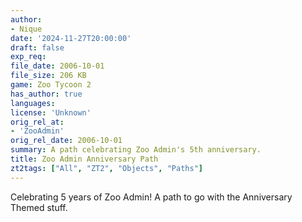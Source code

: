 ```yaml
---
author:
- Nique
date: '2024-11-27T20:00:00'
draft: false
exp_req:
file_date: 2006-10-01
file_size: 206 KB
game: Zoo Tycoon 2
has_author: true
languages:
license: 'Unknown'
orig_rel_at:
- 'ZooAdmin'
orig_rel_date: 2006-10-01
summary: A path celebrating Zoo Admin's 5th anniversary.
title: Zoo Admin Anniversary Path
zt2tags: ["All", "ZT2", "Objects", "Paths"]
---
```

Celebrating 5 years of Zoo Admin! A path to go with the Anniversary Themed stuff.
